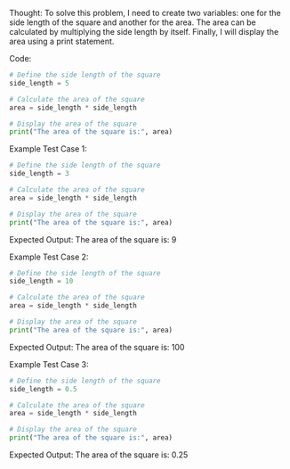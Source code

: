 Thought: To solve this problem, I need to create two variables: one for the side length of the square and another for the area. The area can be calculated by multiplying the side length by itself. Finally, I will display the area using a print statement.

Code:
```py
# Define the side length of the square
side_length = 5

# Calculate the area of the square
area = side_length * side_length

# Display the area of the square
print("The area of the square is:", area)
```

Example Test Case 1:
```python
# Define the side length of the square
side_length = 3

# Calculate the area of the square
area = side_length * side_length

# Display the area of the square
print("The area of the square is:", area)
```
Expected Output: The area of the square is: 9

Example Test Case 2:
```python
# Define the side length of the square
side_length = 10

# Calculate the area of the square
area = side_length * side_length

# Display the area of the square
print("The area of the square is:", area)
```
Expected Output: The area of the square is: 100

Example Test Case 3:
```python
# Define the side length of the square
side_length = 0.5

# Calculate the area of the square
area = side_length * side_length

# Display the area of the square
print("The area of the square is:", area)
```
Expected Output: The area of the square is: 0.25